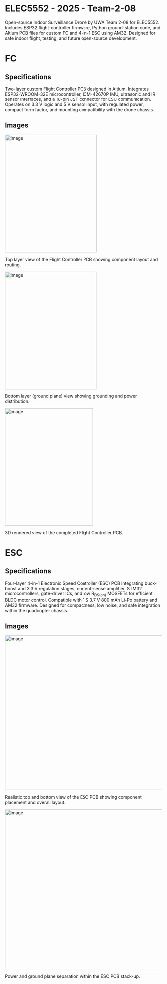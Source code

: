 # ELEC5552 - 2025 - Team-2-08
Open-source Indoor Surveillance Drone by UWA Team 2-08 for ELEC5552. Includes ESP32 flight-controller firmware, Python ground-station code, and Altium PCB files for custom FC and 4-in-1 ESC using AM32. Designed for safe indoor flight, testing, and future open-source development.

# FC
## Specifications
Two-layer custom Flight Controller PCB designed in Altium. Integrates ESP32-WROOM-32E microcontroller, ICM-42670P IMU, ultrasonic and IR sensor interfaces, and a 10-pin JST connector for ESC communication. Operates on 3.3 V logic and 5 V sensor input, with regulated power, compact form factor, and mounting compatibility with the drone chassis.
## Images
<img width="295" height="378" alt="image" src="https://github.com/user-attachments/assets/3bbbf2b7-f200-44a1-afea-a521d399d14a" />

Top layer view of the Flight Controller PCB showing component layout and routing.

<img width="294" height="378" alt="image" src="https://github.com/user-attachments/assets/1a4abd39-1b68-45d0-9570-f096fdec3646" />

Bottom layer (ground plane) view showing grounding and power distribution.

<img width="283" height="377" alt="image" src="https://github.com/user-attachments/assets/6ba4aa8b-8443-49db-8b34-9635e545ef8a" />

3D rendered view of the completed Flight Controller PCB.

# ESC
## Specifications
Four-layer 4-in-1 Electronic Speed Controller (ESC) PCB integrating buck-boost and 3.3 V regulation stages, current-sense amplifier, STM32 microcontrollers, gate-driver ICs, and low R<sub>DS(on)</sub> MOSFETs for efficient BLDC motor control. Compatible with 1 S 3.7 V 800 mAh Li-Po battery and AM32 firmware. Designed for compactness, low noise, and safe integration within the quadcopter chassis.
## Images
<img width="974" height="498" alt="image" src="https://github.com/user-attachments/assets/4aafa16f-e6b7-4d61-948f-2823ab3746d8" />

Realistic top and bottom view of the ESC PCB showing component placement and overall layout.

<img width="977" height="513" alt="image" src="https://github.com/user-attachments/assets/0c17ce76-736a-4fa9-a08f-7abcbf10ef4e" />

Power and ground plane separation within the ESC PCB stack-up.
